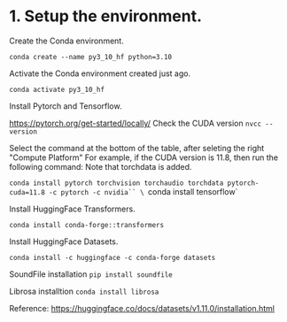 # 1. Setup the environment.


Create the Conda environment.

`conda create --name py3_10_hf python=3.10`

Activate the Conda environment created just ago.

`conda activate py3_10_hf`


Install Pytorch and Tensorflow.

https://pytorch.org/get-started/locally/
Check the CUDA version
`nvcc --version`

Select the command at the bottom of the table, after seleting the right "Compute Platform"
For example, if the CUDA version is 11.8, then run the following command:
Note that torchdata is added.


`conda install pytorch torchvision torchaudio torchdata pytorch-cuda=11.8 -c pytorch -c nvidia``
\
`conda install tensorflow`




Install HuggingFace Transformers.

`conda install conda-forge::transformers`

Install HuggingFace Datasets.

`conda install -c huggingface -c conda-forge datasets`

SoundFile installation
`pip install soundfile`

Librosa installtion
`conda install librosa`

Reference:
https://huggingface.co/docs/datasets/v1.11.0/installation.html

